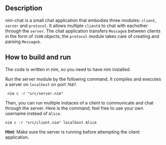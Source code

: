 
## Description
nim-chat is a small chat application that embodies three modules: `client`, `server` and `protocol`. It allows multiple `client`s to chat with eachother through the `server`. The chat application transfers `Message`s  between clients in the form of  `JSON` objects; the `protocol` module takes care of creating and parsing `Message`s.


## How to build and run
The code is written in nim, so you need to have nim installed.

Run the server module by the following command. It compiles and executes a server on `localhost` on port `7687`. 

` nim c -r "src/server.nim"`

Then, you can run multiple instaces of a client to communicate and chat through the server. Here is the command, feel free to use your own username instead of `Alice`.

`nim c -r "src/client.nim" localhost Alice`

**Hint**: Make sure the server is running before attempting the client application.